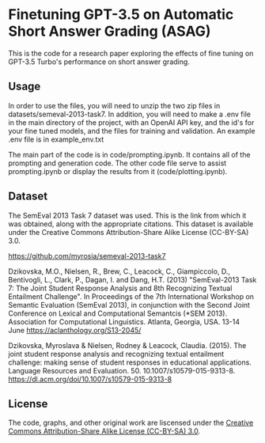 # Finetuning GPT-3.5 on Automatic Short Answer Grading (ASAG)

This is the code for a research paper exploring the effects of fine tuning on GPT-3.5 Turbo's performance on short answer grading.


## Usage

In order to use the files, you will need to unzip the two zip files in datasets/semeval-2013-task7. In addition, you will need to make a .env file in the main directory of the project, with an OpenAI API key, and the id's for your fine tuned models, and the files for training and validation. An example .env file is in example_env.txt 


The main part of the code is in code/prompting.ipynb. It contains all of the prompting and generation code. The other code file serve to assist prompting.ipynb or display the results from it (code/plotting.ipynb).


## Dataset

The SemEval 2013 Task 7 dataset was used. This is the link from which it was obtained, along with the appropriate citations. This dataset is available under the Creative Commons Attribution-Share Alike License (CC-BY-SA) 3.0. 

https://github.com/myrosia/semeval-2013-task7 

Dzikovska, M.O., Nielsen, R., Brew, C., Leacock, C., Giampiccolo, D., Bentivogli, L., Clark, P., Dagan, I. and Dang, H.T. (2013) "SemEval-2013 Task 7: The Joint Student Response Analysis and 8th Recognizing Textual Entailment Challenge". In Proceedings of the 7th International Workshop on Semantic Evaluation (SemEval 2013), in conjunction with the Second Joint Conference on Lexical and Computational Semantcis (*SEM 2013). Association for Computational Linguistics. Atlanta, Georgia, USA. 13-14 June https://aclanthology.org/S13-2045/

Dzikovska, Myroslava & Nielsen, Rodney & Leacock, Claudia. (2015). The joint student response analysis and recognizing textual entailment challenge: making sense of student responses in educational applications. Language Resources and Evaluation. 50. 10.1007/s10579-015-9313-8. https://dl.acm.org/doi/10.1007/s10579-015-9313-8

## License

The code, graphs, and other original work are liscensed under the [Creative Commons Attribution-Share Alike License (CC-BY-SA) 3.0](https://creativecommons.org/licenses/by-sa/3.0/deed.en).